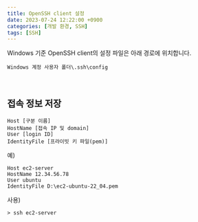 ```yaml
---
title: OpenSSH client 설정
date: 2023-07-24 12:22:00 +0900
categories: [개발 환경, SSH]
tags: [SSH]
---
```


Windows 기준 OpenSSH client의 설정 파일은 아래 경로에 위치합니다.

```
Windows 계정 사용자 폴더\.ssh\config
```

<br />

## 접속 정보 저장

```
Host [구분 이름]
HostName [접속 IP 및 domain]
User [login ID]
IdentityFile [프라이빗 키 파일(pem)]
```

예)
```
Host ec2-server
HostName 12.34.56.78
User ubuntu
IdentityFile D:\ec2-ubuntu-22_04.pem
```

사용)
```
> ssh ec2-server
```

